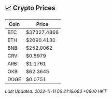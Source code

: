 ## 📈 Crypto Prices

| Coin | Price |
| ---- | ----- |
| BTC | $37327.4866 |
| ETH | $2090.4130 |
| BNB | $252.0062 |
| CRV | $0.5979 |
| ARB | $1.1761 |
| OKB | $62.3645 |
| DOGE | $0.0751 |

_Last Updated: 2023-11-11 06:21:16.693 +0800 HKT_